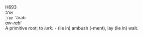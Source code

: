 H693  
ארב  
אָרַב ‎ ‘ârab  
*aw-rab‘*  
A primitive root; to *lurk: -* (lie in) ambush (-ment), lay (lie in)
wait.  
